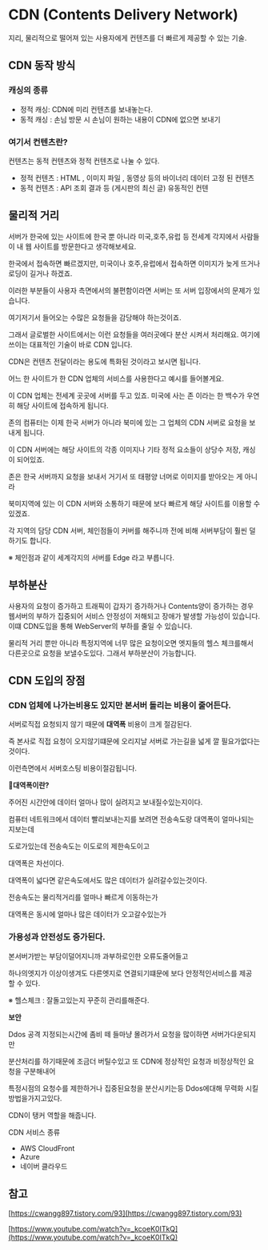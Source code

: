 # CDN (Contents Delivery Network)

지리, 물리적으로 떨어져 있는 사용자에게 컨텐츠를 더 빠르게 제공할 수 있는 기술.

## CDN 동작 방식

### 캐싱의 종류

- 정적 캐싱: CDN에 미리 컨텐츠를 보내놓는다.
- 동적 캐싱 : 손님 방문 시 손님이 원하는 내용이 CDN에 없으면 보내기

### 여기서 컨텐츠란?

컨텐츠는 동적 컨텐츠와 정적 컨텐츠로 나눌 수 있다.

- 정적 컨텐츠 : HTML , 이미지 파일 , 동영상 등의 바이너리 데이터 고정 된 컨텐츠
- 동적 컨텐츠 : API 조회 결과 등 (게시판의 최신 글) 유동적인 컨텐

## 물리적 거리

서버가 한국에 있는 사이트에 한국 뿐 아니라 미국,호주,유럽 등 전세계 각지에서 사람들이 내 웹 사이트를 방문한다고 생각해보세요.

한국에서 접속하면 빠르겠지만, 미국이나 호주,유럽에서 접속하면 이미지가 늦게 뜨거나 로딩이 길거나 하겠죠.

이러한 부분들이 사용자 측면에서의 불편함이라면 서버는 또 서버 입장에서의 문제가 있습니다.

여기저기서 들어오는 수많은 요청들을 감당해야 하는것이죠.

그래서 글로벌한 사이트에서는 이런 요청들을 여러곳에다 분산 시켜서 처리해요. 여기에 쓰이는 대표적인 기술이 바로 CDN 입니다.

CDN은 컨텐츠 전달이라는 용도에 특화된 것이라고 보시면 됩니다.

어느 한 사이트가 한 CDN 업체의 서비스를 사용한다고 예시를 들어볼게요.

이 CDN 업체는 전세계 곳곳에 서버를 두고 있죠. 미국에 사는 존 이라는 한 백수가 우연히 해당 사이트에 접속하게 됩니다.

존의 컴퓨터는 이제 한국 서버가 아니라 북미에 있는 그 업체의 CDN 서버로 요청을 보내게 됩니다.

이 CDN 서버에는 해당 사이트의 각종 이미지나 기타 정적 요소들이 상당수 저장, 캐싱이 되어있죠.

존은 한국 서버까지 요청을 보내서 거기서 또 태평양 너머로 이미지를 받아오는 게 아니라 

북미지역에 있는 이 CDN 서버와 소통하기 때문에 보다 빠르게 해당 사이트를 이용할 수 있겠죠.

각 지역의 담당 CDN 서버, 체인점들이 커버를 해주니까 전에 비해 서버부담이 훨씬 덜 하기도 합니다.

※ 체인점과 같이 세계각지의 서버를 Edge 라고 부릅니다.

## 부하분산

사용자의 요청이 증가하고 트래픽이 갑자기 증가하거나 Contents양이 증가하는 경우 웹서버의 부하가 집중되어 서비스 안정성이 저해되고 장애가 발생할 가능성이 있습니다. 이떄 CDN도입을 통해 WebServer의 부하를 줄일 수 있습니다.

물리적 거리 뿐만 아니라 특정지역에 너무 많은 요청이오면 엣지들의 헬스 체크를해서 다른곳으로 요청을 보낼수도있다. 그래서 부하분산이 가능합니다.

## CDN 도입의 장점

### CDN 업체에 나가는비용도 있지만 본서버 돌리는 비용이 줄어든다.

서버로직접 요청되지 않기 때문에 **대역폭** 비용이 크게 절감된다.

즉 본사로 직접 요청이 오지않기떄문에 오리지날 서버로 가는길을 넓게 깔 필요가없다는것이다.

이런측면에서 서버호스팅 비용이절감됩니다.

🍧**대역폭이란?**

주어진 시간안에 데이터 얼마나 많이 실려지고 보내질수있는지이다.

컴퓨터 네트워크에서 데이터 빨리보내는지를 보려면 전송속도랑 대역폭이 얼마나되는지보는데

도로가있는데 전송속도는 이도로의 제한속도이고

대역폭은 차선이다.

대역폭이 넓다면 같은속도에서도 많은 데이터가 실려갈수있는것이다.

전송속도는 물리적거리를 얼마나 빠르게 이동하는가

대역폭은 동시에 얼마나 많은 데이터가 오고갈수있는가

### **가용성과 안전성도 증가된다.**

본서버가받는 부담이덜어지니까 과부하로인한 오류도줄어들고

하나의엣지가 이상이생겨도 다른엣지로 연결되기떄문에 보다 안정적인서비스를 제공할 수 있다.

※ 헬스체크 : 잘돌고있는지 꾸준히 관리를해준다.

**보안**

Ddos 공격 지정되는시간에 좀비 떼 들마냥 몰려가서 요청을 많이하면 서버가다운되지만

분산처리를 하기때문에 조금더 버틸수있고 또 CDN에 정상적인 요청과 비정상적인 요청을 구분해내어

특정시점의 요청수를 제한하거나 집중된요청을 분산시키는등 Ddos에대해 무력화 시킬 방법을가지고있다.

CDN이 탱커 역할을 해줍니다.

CDN 서비스 종류

- AWS CloudFront
- Azure
- 네이버 클라우드

## 참고

[https://cwangg897.tistory.com/93](https://cwangg897.tistory.com/93)

[https://www.youtube.com/watch?v=_kcoeK0ITkQ](https://www.youtube.com/watch?v=_kcoeK0ITkQ)